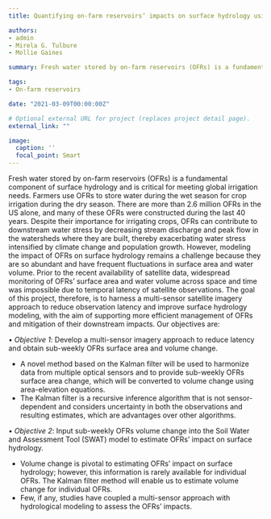 ```yaml
---
title: Quantifying on-farm reservoirs’ impacts on surface hydrology using a multi-sensor approach

authors:
- admin
- Mirela G. Tulbure
- Mollie Gaines

summary: Fresh water stored by on-farm reservoirs (OFRs) is a fundamental component of surface hydrology and is critical for meeting global irrigation needs. Farmers use OFRs to store water during the wet season for crop irrigation during the dry season. There are more than 2.6 million OFRs in the US alone, and many of these OFRs were constructed during the last 40 years.

tags:
- On-farm reservoirs

date: "2021-03-09T00:00:00Z"

# Optional external URL for project (replaces project detail page).
external_link: ""

image:
  caption: ''
  focal_point: Smart
---
```


Fresh water stored by on-farm reservoirs (OFRs) is a fundamental component of surface hydrology and is critical for meeting global irrigation needs. Farmers use OFRs to store water during the wet season for crop irrigation during the dry season. There are more than 2.6 million OFRs in the US alone, and many of these OFRs were constructed during the last 40 years. Despite their importance for irrigating crops, OFRs can contribute to downstream water stress by decreasing stream discharge and peak flow in the watersheds where they are built, thereby exacerbating water stress intensified by climate change and population growth. However, modeling the impact of OFRs on surface hydrology remains a challenge because they are so abundant and have frequent fluctuations in surface area and water volume. Prior to the recent availability of satellite data, widespread monitoring of OFRs’ surface area and water volume across space and time was impossible due to temporal latency of satellite observations. The goal of this project, therefore, is to harness a multi-sensor satellite imagery approach to reduce observation latency and improve surface hydrology modeling, with the aim of supporting more efficient management of OFRs and mitigation of their downstream impacts. Our objectives are:  

• *Objective 1*: Develop a multi-sensor imagery approach to reduce latency and obtain sub-weekly OFRs surface area and volume change.
  - A novel method based on the Kalman filter will be used to harmonize data from multiple optical sensors and to provide sub-weekly OFRs surface area change, which will be converted to volume change using area-elevation equations.
  - The Kalman filter is a recursive inference algorithm that is not sensor-dependent and considers uncertainty in both the observations and resulting estimates, which are advantages over other algorithms.

• *Objective 2*: Input sub-weekly OFRs volume change into the Soil Water and Assessment Tool (SWAT) model to estimate OFRs’ impact on surface hydrology.
- Volume change is pivotal to estimating OFRs’ impact on surface hydrology; however, this information is rarely available for individual OFRs. The Kalman filter method will enable us to estimate volume change for individual OFRs.
- Few, if any, studies have coupled a multi-sensor approach with hydrological modeling to assess the OFRs’ impacts.
